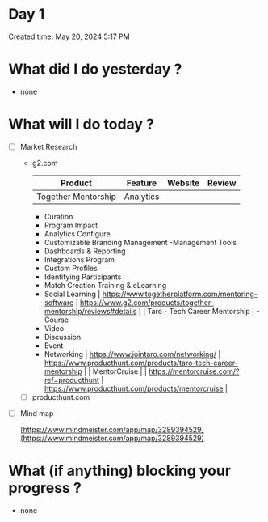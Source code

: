# Day 1

Created time: May 20, 2024 5:17 PM

# What did I do yesterday ?

- none

# What will I do today ?

- [ ]  Market Research
    - g2.com
        
        
        | Product | Feature | Website | Review |
        | --- | --- | --- | --- |
        | Together Mentorship | Analytics
        - Curation 
        - Program Impact
        - Analytics
        Configure
        - Customizable Branding
        Management
        -Management Tools
        - Dashboards & Reporting
        - Integrations
        Program
        - Custom Profiles
        - Identifying Participants
        - Match Creation
        Training & eLearning
        - Social Learning | https://www.togetherplatform.com/mentoring-software | https://www.g2.com/products/together-mentorship/reviews#details |
        | Taro - Tech Career Mentorship | - Course
        - Video
        - Discussion
        - Event
        - Networking | https://www.jointaro.com/networking/ | https://www.producthunt.com/products/taro-tech-career-mentorship |
        | MentorCruise |  | https://mentorcruise.com/?ref=producthunt | https://www.producthunt.com/products/mentorcruise |
    - [ ]  producthunt.com
- [ ]  Mind map
    
    [https://www.mindmeister.com/app/map/3289394529](https://www.mindmeister.com/app/map/3289394529)
    

# What (if anything) blocking your progress ?

- none